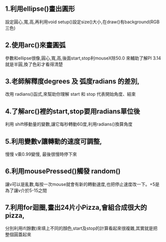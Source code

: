 ## 1.利用ellipse()畫出圓形
設定圓心,寬,高,再利用void setup()設定size()大小,在draw()有background(RGB三色)
## 2.使用arc()來畫圓弧
參數和ellipse很像,圓心,寬,高,後面start,stop利mouseX除50.0 來輔助了解PI 3.14 就是半圓,換了色彩才看得清楚
## 3.老師解釋度degrees 及 弧度radians 的差別,
改用 radians()函式,來幫助你理解 start 和 stop 代表開始角度、結束
## 4.了解arc()裡的start,stop要用radians單位後
利用 shift移動量的變數,讓它每秒轉動60度,利用radians()換算角度
## 5.利用變數v讓轉動的速度可調整,
慢慢 v乘0.99變慢, 最後很慢時停下來
## 6.利用mousePressed()觸發 random()
讓v可以是亂數,每按一次mouse就會有新的轉動速度,也把停止速度改一下。+5是為了讓v介於5-15之間
## 7.利用for迴圈,畫出24片小Pizza,會組合成很大的pizza,
分別利用if(餘數)來填上不同的顏色,start及stop的計算看起來很複雜,其實就是把整個圓蓋起來
